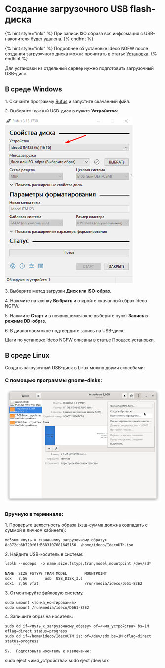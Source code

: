# Создание загрузочного USB flash-диска

{% hint style="info" %}
При записи ISO образа вся информация с USB-накопителя будет удалена.
{% endhint %}

{% hint style="info" %}
Подробнее об установке Ideco NGFW после создания загрузочного диска можно прочитать в статье [Установка](/installation-process.md).
{% endhint %}

Для установки на отдельный сервер нужно подготовить загрузочный USB-диск.

## В среде Windows

1\. Скачайте программу [Rufus](https://rufus.ie/ru/) и запустите скачанный файл.

2\. Выберите нужный USB-диск в пункте **Устройство**:

![](../.gitbook/assets/usb1.png)

3\. Выберите метод загрузки **Диск или ISO-образ**.

4\. Нажмите на кнопку **Выбрать** и откройте скачанный образ Ideco NGFW.

5\. Нажмите **Старт** и в появившемся окне выберите пункт **Запись в режиме DD-образ**.

6\. В диалоговом окне подтвердите запись на USB-диск.

Шаги по установке Ideco NGFW описаны в статье [Процесс установки](installation-process.md).

## В среде Linux

Создать загрузочный USB-диск в Linux можно двумя способами:

### С помощью программы gnome-disks:

![](../.gitbook/assets/usb2.png)

### Вручную в терминале:

1\.  Проверьте целостность образа (хеш-сумма должна совпадать с суммой в личном кабинете):
```
md5sum <путь_к_скачанному_загрузочному_образу>
8c872cb6b720f6fd6683107681645156  /home/ideco/IdecoUTM.iso
```
2\.  Найдите USB-носитель в системе:
 ```
lsblk --nodeps  -o name,size,fstype,tran,model,mountpoint /dev/sd*

NAME  SIZE FSTYPE TRAN MODEL        MOUNTPOINT
sdx   7,5G        usb  USB_DISK_3.0 
sdx1  7,5G vfat                     /run/media/ideco/D661-82E2
```
3\.  Отмонтируйте файловую систему:
```
sudo umount <точка_монтирования>
sudo umount /run/media/ideco/D661-82E2
```
4\.  Запишите образ на носитель:
```
sudo dd if=<путь_к_загрузочному_образу> of=<имя_устройства> bs=1M oflag=direct status=progress
sudo dd if=/home/ideco/IdecoUTM.iso of=/dev/sdx bs=1M oflag=direct status=progress
    ```
5\.  Подготовьте носитель к извлечению:
```
sudo eject <имя_устройства>
sudo eject /dev/sdx
 ```

